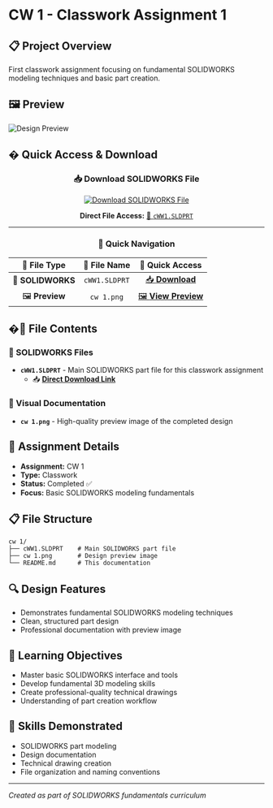 # CW 1 - Classwork Assignment 1

## 📋 Project Overview
First classwork assignment focusing on fundamental SOLIDWORKS modeling techniques and basic part creation.

## 🖼️ Preview
![Design Preview](cw%201.png)

## � **Quick Access & Download**

<div align="center">

### 📥 **Download SOLIDWORKS File**
[![Download SOLIDWORKS File](https://img.shields.io/badge/📥_Download-SOLIDWORKS_File-red?style=for-the-badge&logo=download)](cWW1.SLDPRT)

**Direct File Access:** [🔧 `cWW1.SLDPRT`](cWW1.SLDPRT)

---

### 🎯 **Quick Navigation**
| 📁 **File Type** | 📂 **File Name** | 🔗 **Quick Access** |
|:---:|:---:|:---:|
| 🔧 **SOLIDWORKS** | `cWW1.SLDPRT` | [📥 **Download**](cWW1.SLDPRT) |
| 🖼️ **Preview** | `cw 1.png` | [🖼️ **View Preview**](cw%201.png) |

</div>

## �📂 File Contents

### 🔧 SOLIDWORKS Files
- **`cWW1.SLDPRT`** - Main SOLIDWORKS part file for this classwork assignment
  - 📥 **[Direct Download Link](cWW1.SLDPRT)**

### 📸 Visual Documentation
- **`cw 1.png`** - High-quality preview image of the completed design

## 🎯 Assignment Details
- **Assignment:** CW 1 
- **Type:** Classwork
- **Status:** Completed ✅
- **Focus:** Basic SOLIDWORKS modeling fundamentals

## 📋 File Structure
```
cw 1/
├── cWW1.SLDPRT    # Main SOLIDWORKS part file
├── cw 1.png       # Design preview image
└── README.md      # This documentation
```

## 🔍 Design Features
- Demonstrates fundamental SOLIDWORKS modeling techniques
- Clean, structured part design
- Professional documentation with preview image

## 📝 Learning Objectives
- Master basic SOLIDWORKS interface and tools
- Develop fundamental 3D modeling skills
- Create professional-quality technical drawings
- Understanding of part creation workflow

## 🚀 Skills Demonstrated
- SOLIDWORKS part modeling
- Design documentation
- Technical drawing creation
- File organization and naming conventions

---
*Created as part of SOLIDWORKS fundamentals curriculum*

